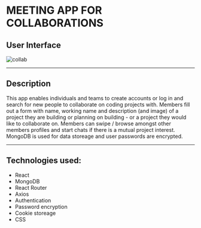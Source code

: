 # MEETING APP FOR COLLABORATIONS

## User Interface

![collab](https://github.com/AnnaAxelsson051/Meeting-App-For-Coding-Collaborations/assets/103879144/9718b840-2713-4f10-95df-8ff3dc3e1f78)

---

## Description 

This app enables individuals and teams to create accounts or log in and search for new people to collaborate on coding projects with. Members fill out a form with name, working name and description (and image) of a project they are building or planning on building - or a project they would like to collaborate on. Members can swipe / browse amongst other members profiles and start chats if there is a mutual project interest. MongoDB is used for data storeage and user passwords are encrypted. 

---

## Technologies used:

- React 
- MongoDB
- React Router
- Axios
- Authentication
- Password encryption
- Cookie storeage
- CSS


